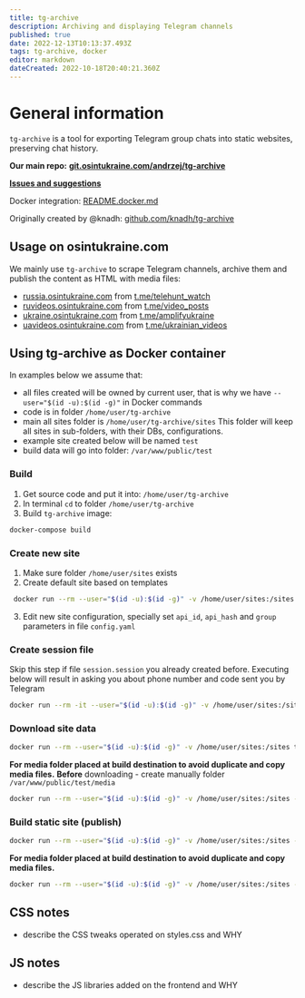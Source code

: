 ```yaml
---
title: tg-archive
description: Archiving and displaying Telegram channels
published: true
date: 2022-12-13T10:13:37.493Z
tags: tg-archive, docker
editor: markdown
dateCreated: 2022-10-18T20:40:21.360Z
---
```


# General information

`tg-archive` is a tool for exporting Telegram group chats into static websites,
preserving chat history.

**Our main repo:**
**[git.osintukraine.com/andrzej/tg-archive](https://git.osintukraine.com/andrzej/tg-archive)**

**[Issues and suggestions](https://git.osintukraine.com/andrzej/tg-archive/issues)**

Docker integration:
[README.docker.md](https://git.osintukraine.com/andrzej/tg-archive/src/branch/master/README.docker.md)

Originally created by @knadh: [github.com/knadh/tg-archive](https://github.com/knadh/tg-archive)

## Usage on osintukraine.com

We mainly use `tg-archive` to scrape Telegram channels, archive them and publish
the content as HTML with media files:

- [russia.osintukraine.com](https://russia.osintukraine.com/) from
  [t.me/telehunt_watch](https://t.me/telehunt_watch)
- [ruvideos.osintukraine.com](https://ruvideos.osintukraine.com/) from
  [t.me/video_posts](https://t.me/video_posts)
- [ukraine.osintukraine.com](https://ukraine.osintukraine.com/) from
  [t.me/amplifyukraine](https://t.me/amplifyukraine)
- [uavideos.osintukraine.com](https://uavideos.osintukraine.com/) from
  [t.me/ukrainian_videos](https://t.me/ukrainian_videos)
  
## Using tg-archive as Docker container

In examples below we assume that:
- all files created will be owned by current user, that is why we have `--user="$(id -u):$(id -g)"` in Docker commands
- code is in folder `/home/user/tg-archive`
- main all sites folder is `/home/user/tg-archive/sites`
  This folder will keep all sites in sub-folders, with their DBs, configurations.
- example site created below will be named `test`
- build data will go into folder: `/var/www/public/test`

### Build
1. Get source code and put it into: `/home/user/tg-archive`
2. In terminal `cd` to folder `/home/user/tg-archive`
3. Build `tg-archive` image: 
```bash
docker-compose build
```

### Create new site
1. Make sure folder `/home/user/sites` exists
2. Create default site based on templates
```bash
 docker run --rm --user="$(id -u):$(id -g)" -v /home/user/sites:/sites tg-archive --new --path=/sites/test
```
3. Edit new site configuration, specially set `api_id`, `api_hash` and `group` parameters in file `config.yaml`


### Create session file
Skip this step if file `session.session` you already created before.
Executing below will result in asking you about phone number and code sent you by Telegram
```bash
docker run --rm -it --user="$(id -u):$(id -g)" -v /home/user/sites:/sites tg-archive --config=/sites/test/config.yaml --session=/sites/session.session
```

### Download site data

```bash
docker run --rm --user="$(id -u):$(id -g)" -v /home/user/sites:/sites tg-archive --config=/sites/test/config.yaml --session=/sites/session.session --sync
```


**For media folder placed at build destination to avoid duplicate and copy media files.**
**Before** downloading - create manually folder `/var/www/public/test/media` 
```bash
docker run --rm --user="$(id -u):$(id -g)" -v /home/user/sites:/sites -v /var/www/public/test/media:/sites/test/media tg-archive --config=/sites/test/config.yaml --session=/sites/session.session --sync
```

### Build static site (publish)

```bash
docker run --rm --user="$(id -u):$(id -g)" -v /home/user/sites:/sites -v /var/www/public/test:/sites/test/site tg-archive --config=/sites/test/config.yaml --build
```

**For media folder placed at build destination to avoid duplicate and copy media files.**
```bash
docker run --rm --user="$(id -u):$(id -g)" -v /home/user/sites:/sites -v /var/www/public/test:/sites/test/site -v /var/www/public/test/media:/sites/test/media tg-archive --config=/sites/test/config.yaml --build
```


## CSS notes
- describe the CSS tweaks operated on styles.css and WHY

## JS notes
- describe the JS libraries added on the frontend and WHY
